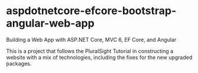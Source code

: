 # aspdotnetcore-efcore-bootstrap-angular-web-app
Building a Web App with ASP.NET Core, MVC 6, EF Core, and Angular

This is a project that follows the PluralSight Tutorial in constructing a website with a mix of technologies, including the fixes for the new upgraded packages.
